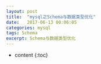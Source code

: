 ```yaml
---
layout: post
title:  "mysql之Schema与数据类型优化"
date:   2017-06-13 00:06:05
categories: mysql
tags: Schema
excerpt: Schema与数据类型优化
---
```



* content
{:toc}
